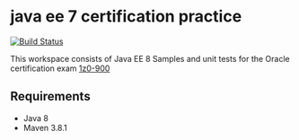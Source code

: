# java ee 7 certification practice

[![Build Status](https://travis-ci.org/JuanMorenoDeveloper/java-ee-7-certification-practice.svg?branch=master)](https://travis-ci.org/JuanMorenoDeveloper/java-ee-7-certification-practice)

This workspace consists of Java EE 8 Samples and unit tests for the Oracle certification exam [1z0-900](https://education.oracle.com/es/java-ee-7-application-developer/pexam_1Z0-900)  

## Requirements

* Java 8
* Maven 3.8.1
